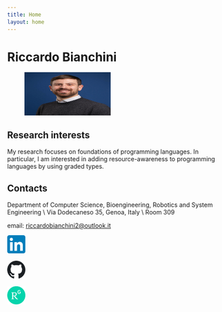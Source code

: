```yaml
---
title: Home
layout: home
---
```


# Riccardo Bianchini

<figure>
    <img src="./picture.jpg"
         alt="A picture of myself"
         width="200" height="100">
</figure>

## Research interests

My research focuses on foundations of programming languages. In particular, I am interested in adding resource-awareness to programming languages by using graded types.


## Contacts

Department of Computer Science, Bioengineering, Robotics and System Engineering \\
Via Dodecaneso 35, Genoa, Italy \\
Room 309

email: [riccardobianchini2@outlook.it](mailto:riccardobianchini2@outlook.it)
<footer>
<a href="https://www.linkedin.com/in/riccardo-b-4079a31a6/"><img src="./linkedin.svg.png" alt="Linkedin profile" style="width:42px;height:42px;"></a>

<a href="//github.com/RiccardoBianc"><img src="./github.png" alt="GitHub profile" style="width:42px;height:42px;"></a>

<a href="https://www.researchgate.net/profile/Riccardo-Bianchini-3?ev=hdr_xprf"><img src="./researchgate.svg.png" alt="ResearchGate profile" style="width:42px;height:42px;"></a>
</footer>